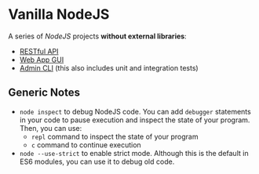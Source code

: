 # Vanilla NodeJS

A series of _NodeJS_ projects **without external libraries**:

- [RESTful API](./restful-api)
- [Web App GUI](./web-app-gui)
- [Admin CLI](./admin-cli/) (this also includes unit and integration tests)

## Generic Notes

- `node inspect` to debug NodeJS code. You can add `debugger` statements in your code to pause execution and inspect the state of your program. Then, you can use:
  - `repl` command to inspect the state of your program
  - `c` command to continue execution
- `node --use-strict` to enable strict mode. Although this is the default in ES6 modules, you can use it to debug old code.
